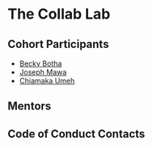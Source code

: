 # The Collab Lab

## Cohort Participants
- [Becky Botha](https://github.com/rb50)
- [Joseph Mawa](https://github.com/nibble0101)
- [Chiamaka Umeh](https://github.com/Amaka202)

## Mentors

## Code of Conduct Contacts
